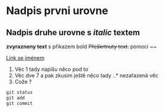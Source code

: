 # Nadpis prvni urovne

## Nadpis druhe urovne s *italic* textem

__zvyrazneny text__ s přikazem bold
~~Přeškrtnuty text.~~ pomocí ~~

[Link se jménem](https://www.youtube.com/watch?v=QLd7lYUoaFc&list=RDQLd7lYUoaFc&index=1 "Remix na YouTube")

1. Věc 1
tady napíšu něco pod to
2. Věc dve 7
a pak zkusim ještě něco tady
..* nezařazená věc
1. Cože ?

```vhdl
git status
git add
git commit
```
